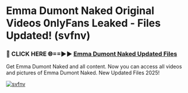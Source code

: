 # Emma Dumont Naked Original Videos 0nlyFans Leaked - Files Updated! (svfnv)

<h3>🔴 CLICK HERE 🌐==►► <a href="https://tinyurl.com/yckcrads" rel="nofollow">Emma Dumont Naked Updated Files</a></h3>

Get Emma Dumont Naked and all content. Now you can access all videos and pictures of Emma Dumont Naked. New Updated Files 2025!

[![svfnv](https://i.imgur.com/hpKpOFt.gif)](https://tinyurl.com/yckcrads)
